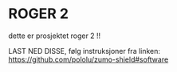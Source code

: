 # ROGER 2

dette er prosjektet roger 2 !!

LAST NED DISSE, følg instruksjoner fra linken: https://github.com/pololu/zumo-shield#software 
